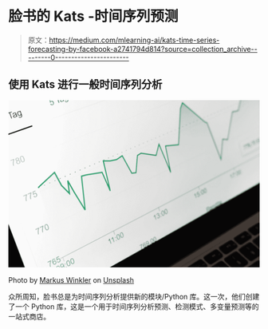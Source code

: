 # 脸书的 Kats -时间序列预测

> 原文：<https://medium.com/mlearning-ai/kats-time-series-forecasting-by-facebook-a2741794d814?source=collection_archive---------0----------------------->

## 使用 Kats 进行一般时间序列分析

![](img/8f280c3ddb9b0ad965896043a18f8756.png)

Photo by [Markus Winkler](https://unsplash.com/@markuswinkler?utm_source=medium&utm_medium=referral) on [Unsplash](https://unsplash.com?utm_source=medium&utm_medium=referral)

众所周知，脸书总是为时间序列分析提供新的模块/Python 库。这一次，他们创建了一个 Python 库，这是一个用于时间序列分析预测、检测模式、多变量预测等的一站式商店。
